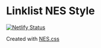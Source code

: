 # Linklist NES Style

[![Netlify Status](https://api.netlify.com/api/v1/badges/20661c2e-a4ba-4074-82a4-507de8838fcc/deploy-status)](https://app.netlify.com/sites/linklist-nes/deploys)

Created with [NES.css](https://github.com/nostalgic-css/NES.css)